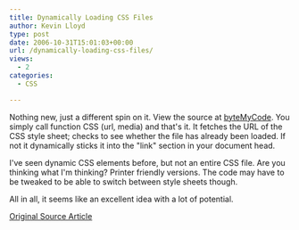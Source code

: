 ```yaml
---
title: Dynamically Loading CSS Files
author: Kevin Lloyd
type: post
date: 2006-10-31T15:01:03+00:00
url: /dynamically-loading-css-files/
views:
  - 2
categories:
  - CSS

---
```

Nothing new, just a different spin on it. View the source at [byteMyCode][1]. You simply call function CSS (url, media) and that's it. It fetches the URL of the CSS style sheet; checks to see whether the file has already been loaded. If not it dynamically sticks it into the "link" section in your document head.

I've seen dynamic CSS elements before, but not an entire CSS file. Are you thinking what I'm thinking? Printer friendly versions. The code may have to be tweaked to be able to switch between style sheets though.

All in all, it seems like an excellent idea with a lot of potential.

[Original Source Article][2]

 [1]: http://www.bytemycode.com/snippets/snippet/240/
 [2]: http://www.tipclique.com/tutorial/javascript/dynamic-css-file-loading/